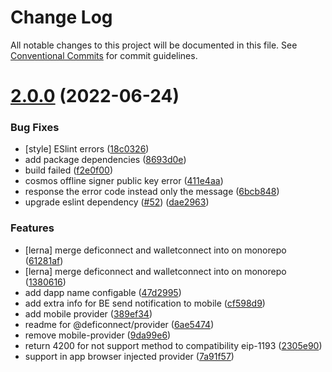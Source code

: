 # Change Log

All notable changes to this project will be documented in this file.
See [Conventional Commits](https://conventionalcommits.org) for commit guidelines.

# [2.0.0](https://github.com/crypto-com/deficonnect-monorepo/compare/v1.1.14...v2.0.0) (2022-06-24)


### Bug Fixes

* [style] ESlint errors ([18c0326](https://github.com/crypto-com/deficonnect-monorepo/commit/18c03266d58a731e3b2c2eb278aa4ca9963be8da))
* add package dependencies ([8693d0e](https://github.com/crypto-com/deficonnect-monorepo/commit/8693d0e93e060b3ea70c41460d6a5301c2f776f6))
* build failed ([f2e0f00](https://github.com/crypto-com/deficonnect-monorepo/commit/f2e0f00fa3da5f42bf64817d7343a974fed9a3ad))
* cosmos offline signer public key error ([411e4aa](https://github.com/crypto-com/deficonnect-monorepo/commit/411e4aaf78fd51a55c04858421f466831f9a9555))
* response the error code instead only the message ([6bcb848](https://github.com/crypto-com/deficonnect-monorepo/commit/6bcb848fd060c971a6779caae6c972c4225dc52e))
* upgrade eslint dependency ([#52](https://github.com/crypto-com/deficonnect-monorepo/issues/52)) ([dae2963](https://github.com/crypto-com/deficonnect-monorepo/commit/dae2963769c239b0beb5651cda49a87c8be812df))


### Features

* [lerna] merge deficonnect and walletconnect into on monorepo ([61281af](https://github.com/crypto-com/deficonnect-monorepo/commit/61281af9719cec87614d3c59b033dcb836d0b395))
* [lerna] merge deficonnect and walletconnect into on monorepo ([1380616](https://github.com/crypto-com/deficonnect-monorepo/commit/13806166329744e5618f3458b7a8f53c299f44bd))
* add dapp name configable ([47d2995](https://github.com/crypto-com/deficonnect-monorepo/commit/47d299504d10a5c84a062b6aa5acca32da3f9127))
* add extra info for BE send notification to mobile ([cf598d9](https://github.com/crypto-com/deficonnect-monorepo/commit/cf598d9dec77eb1d74cb7d428989fdcaf2526e41))
* add mobile provider ([389ef34](https://github.com/crypto-com/deficonnect-monorepo/commit/389ef34cbb24568a546eea85e50ae30c4610f358))
* readme for @deficonnect/provider ([6ae5474](https://github.com/crypto-com/deficonnect-monorepo/commit/6ae54745521feaa115252e26d7e8e32e1a12f4ad))
* remove mobile-provider ([9da99e6](https://github.com/crypto-com/deficonnect-monorepo/commit/9da99e60bf1692df99f49fe4e63b145e09083186))
* return 4200 for not support method to compatibility eip-1193 ([2305e90](https://github.com/crypto-com/deficonnect-monorepo/commit/2305e9009385aa693c93bdd911ca314109b63fae))
* support in app browser injected provider ([7a91f57](https://github.com/crypto-com/deficonnect-monorepo/commit/7a91f575c0330cf110edbe3704b4f482900af955))
